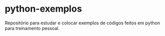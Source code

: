 # python-exemplos
Repositório para estudar e colocar exemplos de códigos feitos em python para treinamento pessoal.
